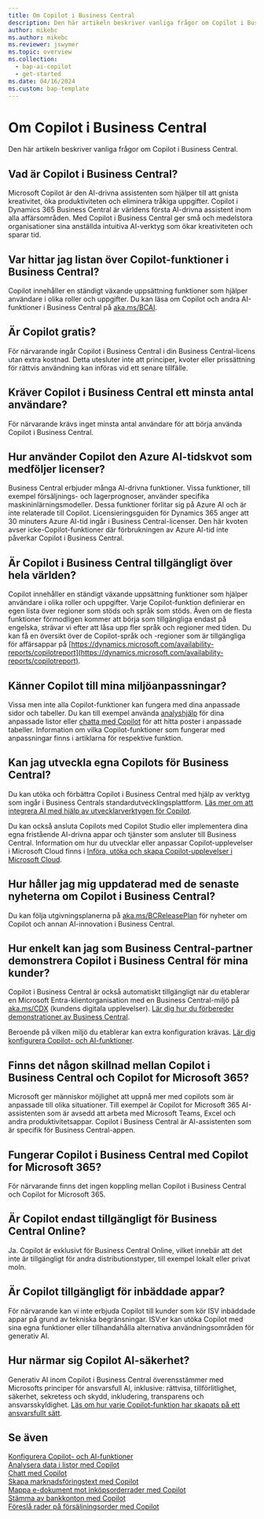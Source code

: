 ```yaml
---
title: Om Copilot i Business Central
description: Den här artikeln beskriver vanliga frågor om Copilot i Business Central.
author: mikebc
ms.author: mikebc
ms.reviewer: jswymer
ms.topic: overview
ms.collection:
  - bap-ai-copilot
  - get-started
ms.date: 04/16/2024
ms.custom: bap-template
---
```


# <a name="about-copilot-in-business-central"></a>Om Copilot i Business Central

Den här artikeln beskriver vanliga frågor om Copilot i Business Central.

## <a name="what-is-copilot-in-business-central"></a>Vad är Copilot i Business Central?

Microsoft Copilot är den AI-drivna assistenten som hjälper till att gnista kreativitet, öka produktiviteten och eliminera tråkiga uppgifter. Copilot i Dynamics 365 Business Central är världens första AI-drivna assistent inom alla affärsområden. Med Copilot i Business Central ger små och medelstora organisationer sina anställda intuitiva AI-verktyg som ökar kreativiteten och sparar tid.

## <a name="where-can-i-find-the-list-of-copilot-features-in-business-central"></a>Var hittar jag listan över Copilot-funktioner i Business Central?

Copilot innehåller en ständigt växande uppsättning funktioner som hjälper användare i olika roller och uppgifter. Du kan läsa om Copilot och andra AI-funktioner i Business Central på [aka.ms/BCAI](https://aka.ms/BCAI). 

## <a name="is-copilot-free"></a>Är Copilot gratis?

För närvarande ingår Copilot i Business Central i din Business Central-licens utan extra kostnad. Detta utesluter inte att principer, kvoter eller prissättning för rättvis användning kan införas vid ett senare tillfälle.

## <a name="does-copilot-in-business-central-require-a-minimum-number-of-users"></a>Kräver Copilot i Business Central ett minsta antal användare?

För närvarande krävs inget minsta antal användare för att börja använda Copilot i Business Central.

## <a name="how-does-copilot-use-the-azure-ai-time-quota-that-comes-with-licenses"></a>Hur använder Copilot den Azure AI-tidskvot som medföljer licenser?

Business Central erbjuder många AI-drivna funktioner. Vissa funktioner, till exempel försäljnings- och lagerprognoser, använder specifika maskininlärningsmodeller. Dessa funktioner förlitar sig på Azure AI och är inte relaterade till Copilot. Licensieringsguiden för Dynamics 365 anger att 30 minuters Azure AI-tid ingår i Business Central-licenser. Den här kvoten avser icke-Copilot-funktioner där förbrukningen av Azure AI-tid inte påverkar Copilot i Business Central.

## <a name="is-copilot-in-business-central-available-worldwide"></a>Är Copilot i Business Central tillgängligt över hela världen?

Copilot innehåller en ständigt växande uppsättning funktioner som hjälper användare i olika roller och uppgifter. Varje Copilot-funktion definierar en egen lista över regioner som stöds och språk som stöds. Även om de flesta funktioner förmodligen kommer att börja som tillgängliga endast på engelska, strävar vi efter att låsa upp fler språk och regioner med tiden. Du kan få en översikt över de Copilot-språk och -regioner som är tillgängliga för affärsappar på [https://dynamics.microsoft.com/availability-reports/copilotreport](https://dynamics.microsoft.com/availability-reports/copilotreport).

## <a name="is-copilot-aware-of-my-environment-customizations"></a>Känner Copilot till mina miljöanpassningar?

Vissa men inte alla Copilot-funktioner kan fungera med dina anpassade sidor och tabeller. Du kan till exempel använda [analyshjälp](analysis-assist.md) för dina anpassade listor eller [chatta med Copilot](chat-with-copilot.md) för att hitta poster i anpassade tabeller. Information om vilka Copilot-funktioner som fungerar med anpassningar finns i artiklarna för respektive funktion.

## <a name="can-i-develop-my-own-copilots-for-business-central"></a>Kan jag utveckla egna Copilots för Business Central?

Du kan utöka och förbättra Copilot i Business Central med hjälp av verktyg som ingår i Business Centrals standardutvecklingsplattform. [Läs mer om att integrera AI med hjälp av utvecklarverktygen för Copilot](/dynamics365/business-central/dev-itpro/developer/ai-integration-landing-page).

Du kan också ansluta Copilots med Copilot Studio eller implementera dina egna fristående AI-drivna appar och tjänster som ansluter till Business Central. Information om hur du utvecklar eller anpassar Copilot-upplevelser i Microsoft Cloud finns i [Införa, utöka och skapa Copilot-upplevelser i Microsoft Cloud](/microsoft-cloud/dev/copilot/overview).

## <a name="how-do-i-keep-up-with-the-latest-news-about-copilot-in-business-central"></a>Hur håller jag mig uppdaterad med de senaste nyheterna om Copilot i Business Central?

Du kan följa utgivningsplanerna på [aka.ms/BCReleasePlan](https://aka.ms/BCReleasePlan) för nyheter om Copilot och annan AI-innovation i Business Central.

## <a name="as-a-business-central-partner-how-easily-can-i-demonstrate-copilot-in-business-central-to-my-customers"></a>Hur enkelt kan jag som Business Central-partner demonstrera Copilot i Business Central för mina kunder?

Copilot i Business Central är också automatiskt tillgängligt när du etablerar en Microsoft Entra-klientorganisation med en Business Central-miljö på [aka.ms/CDX](https://aka.ms/CDX) (kundens digitala upplevelser). [Lär dig hur du förbereder demonstrationer av Business Central](/dynamics365/business-central/dev-itpro/administration/demo-environment).  

Beroende på vilken miljö du etablerar kan extra konfiguration krävas. [Lär dig konfigurera Copilot- och AI-funktioner](/dynamics365/business-central/enable-ai).

## <a name="is-there-a-difference-between-copilot-in-business-central-and-copilot-for-microsoft-365"></a>Finns det någon skillnad mellan Copilot i Business Central och Copilot for Microsoft 365?

Microsoft ger människor möjlighet att uppnå mer med copilots som är anpassade till olika situationer. Till exempel är Copilot for Microsoft 365 AI-assistenten som är avsedd att arbeta med Microsoft Teams, Excel och andra produktivitetsappar. Copilot i Business Central är AI-assistenten som är specifik för Business Central-appen.

## <a name="does-copilot-in-business-central-work-with-copilot-for-microsoft-365"></a>Fungerar Copilot i Business Central med Copilot for Microsoft 365?

För närvarande finns det ingen koppling mellan Copilot i Business Central och Copilot for Microsoft 365.

## <a name="is-copilot-available-for-business-central-online-only"></a>Är Copilot endast tillgängligt för Business Central Online?

Ja. Copilot är exklusivt för Business Central Online, vilket innebär att det inte är tillgängligt för andra distributionstyper, till exempel lokalt eller privat moln.

## <a name="is-copilot-available-to-embed-applications"></a>Är Copilot tillgängligt för inbäddade appar?

För närvarande kan vi inte erbjuda Copilot till kunder som kör ISV inbäddade appar på grund av tekniska begränsningar. ISV:er kan utöka Copilot med sina egna funktioner eller tillhandahålla alternativa användningsområden för generativ AI.

## <a name="how-does-copilot-approach-ai-safety"></a>Hur närmar sig Copilot AI-säkerhet?

Generativ AI inom Copilot i Business Central överensstämmer med Microsofts principer för ansvarsfull AI, inklusive: rättvisa, tillförlitlighet, säkerhet, sekretess och skydd, inkludering, transparens och ansvarsskyldighet. [Läs om hur varje Copilot-funktion har skapats på ett ansvarsfullt sätt](responsible-ai-overview.md).

## <a name="see-also"></a>Se även

[Konfigurera Copilot- och AI-funktioner](enable-ai.md)  
[Analysera data i listor med Copilot](analysis-assist.md)  
[Chatt med Copilot](chat-with-copilot.md)  
[Skapa marknadsföringstext med Copilot](item-marketing-text.md)  
[Mappa e-dokument mot inköpsorderrader med Copilot](map-edocuments-with-copilot.md)  
[Stämma av bankkonton med Copilot](bank-reconciliation-with-copilot.md)  
[Föreslå rader på försäljningsorder med Copilot](sales-suggest-sales-lines-with-copilot.md)  
